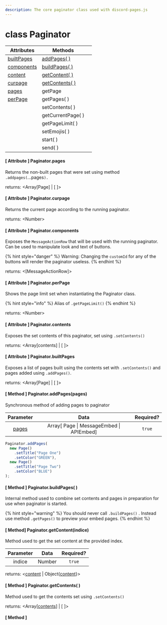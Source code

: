 ```yaml
---
description: The core paginator class used with discord-pages.js
---
```


# class Paginator

| Attributes                                                      | Methods                                                           |   |
| --------------------------------------------------------------- | ----------------------------------------------------------------- | - |
| [builtPages](class-paginator.md#attribute-paginator.builtpages) | [addPages( )](class-paginator.md#method-paginator.addpages-pages) |   |
| [components](class-paginator.md#attribute-paginator.components) | [buildPages( )](class-paginator.md#method-paginator.buildpages)   |   |
| [content](class-paginator.md#attribute-paginator.contents)      | [getContent( )](class-paginator.md#undefined)                     |   |
| [curpage](class-paginator.md#attribute-paginator.curpage)       | [getContents( )](class-paginator.md#method-paginator.getcontents) |   |
| [pages](class-paginator.md#attribute-paginator.pages)           | getPage                                                           |   |
| [perPage](class-paginator.md#attribute-paginator.perpage)       | getPages( )                                                       |   |
|                                                                 | setContents( )                                                    |   |
|                                                                 | getCurrentPage( )                                                 |   |
|                                                                 | getPageLimit( )                                                   |   |
|                                                                 | setEmojis( )                                                      |   |
|                                                                 | start( )                                                          |   |
|                                                                 | send( )                                                           |   |

#### \[ Attribute ] Paginator.pages

Returns the non-built pages that were set using method `.addpages(`...pages`).`

returns: \<Array\[Page] | \[ ]>



#### \[ Attribute ] Paginator.curpage

Returns the current page according to the running paginator.

returns: \<Number>



#### \[ Attribute ] Paginator.components

Exposes the `MessageActionRow` that will be used with the running paginator. Can be used to manipulate look and text of buttons.

{% hint style="danger" %}
Warning: Changing the `customId` for any of the buttons will render the paginator useless.
{% endhint %}

returns: <\[MessageActionRow]>



#### \[ Attribute ] Paginator.perPage

Shows the page limit set when instantiating the Paginator class.

{% hint style="info" %}
Alias of `.getPageLimit()`
{% endhint %}

returns: \<Number>



#### \[ Attribute ] Paginator.contents

Exposes the set contents of this paginator, set using `.setContents()`

returns: \<Array\[contents] | \[ ]>



#### \[ Attribute ] Paginator.builtPages

Exposes a list of pages built using the contents set with `.setContents()` and pages added using `.addPages()`.&#x20;

returns: \<Array\[Page] | \[ ]>



#### \[ Method ] Paginator.addPages(pages)

Synchronous method of adding pages to paginator&#x20;

|                       Parameter                       |                    Data                    | Required? |
| :---------------------------------------------------: | :----------------------------------------: | :-------: |
| [pages](class-paginator.md#attribute-paginator.pages) |  Array\[ Page \| MessageEmbed \| APIEmbed] |   `true`  |

```javascript
Paginator.addPages(
  new Page()
    .setTitle("Page One")
    .setColor("GREEN"),
  new Page()
    .setTitle("Page Two")
    .setColor("BLUE")
);
```



#### \[ Method ] Paginator.buildPages( )

Internal method used to combine set contents and pages in preparation for use when paginator is started.

{% hint style="warning" %}
You should never call `.buildPages()` . Instead use method `.getPages()` to preview your embed pages.
{% endhint %}



#### \[ Method] Paginator.getContent(indice) <a href="#paginator.getcontent" id="paginator.getcontent"></a>

Method used to get the set content at the provided index.

| Parameter |  Data  | Required? |
| :-------: | :----: | :-------: |
|   indice  | Number |   `true`  |

returns: <[content](class-paginator.md#attribute-paginator.contents) | Object{[content](class-paginator.md#attribute-paginator.contents)}>



#### \[ Method ] Paginator.getContents( )

Method used to get the contents set using `.setContents()`

returns: \<Array\[[contents](class-paginator.md#attribute-paginator.contents)] | \[ ]>



#### \[ Method ]&#x20;
